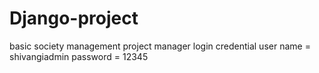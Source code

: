 # Django-project
basic society management project
manager login credential
user name = shivangiadmin
password = 12345
